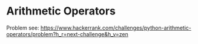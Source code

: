 # Arithmetic Operators

Problem see: https://www.hackerrank.com/challenges/python-arithmetic-operators/problem?h_r=next-challenge&h_v=zen
